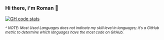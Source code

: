 ### Hi there, i'm Roman 👋

[![GH code stats](https://github-readme-stats.vercel.app/api/top-langs/?username=romanzaycev&layout=compact&langs_count=8)](https://github.com/anuraghazra/romanzaycev)

<sub>_^ NOTE: Most Used Languages does not indicate my skill level in languages; it's a GitHub metric to determine which languages have the most code on GitHub._</sub>

<!--
**romanzaycev/romanzaycev** is a ✨ _special_ ✨ repository because its `README.md` (this file) appears on your GitHub profile.

Here are some ideas to get you started:

- 🔭 I’m currently working on ...
- 🌱 I’m currently learning ...
- 👯 I’m looking to collaborate on ...
- 🤔 I’m looking for help with ...
- 💬 Ask me about ...
- 📫 How to reach me: ...
- 😄 Pronouns: ...
- ⚡ Fun fact: ...
-->
